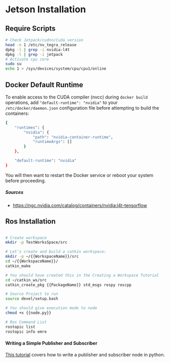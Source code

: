 # Jetson Installation

## Require Scripts

```bash
# Check Jetpack/cudnn/Cuda version
head -n 1 /etc/nv_tegra_release
dpkg -l | grep -i nvidia-l4t
dpkg -l | grep -i jetpack
# Activate cpu core
sudo su
echo 1 > /sys/devices/system/cpu/cpu1/online

```
## Docker Default Runtime

To enable access to the CUDA compiler (nvcc) during ``docker build`` operations, add ``"default-runtime": "nvidia"`` to your ``/etc/docker/daemon.json`` configuration file before attempting to build the containers:

```bash
{
    "runtimes": {
        "nvidia": {
            "path": "nvidia-container-runtime",
            "runtimeArgs": []
        }
    },

    "default-runtime": "nvidia"
}
```

You will then want to restart the Docker service or reboot your system before proceeding.

##### Sources
- https://ngc.nvidia.com/catalog/containers/nvidia:l4t-tensorflow

## Ros Installation
```bash

# Create workspace
mkdir -p TestWorksSpace/src

# Let's create and build a catkin workspace:
mkdir -p ~/{{WorkspaceName}}/src
cd ~/{{WorkspaceName}}/
catkin_make

# You should have created this in the Creating a Workspace Tutorial
cd ~/catkin_ws/src
catkin_create_pkg {{PackageName}} std_msgs rospy roscpp

# Source Project to run
source devel/setup.bash

# You should give execution mode to node
chmod +x {{node.py}}
```

```bash
# Ros Command List
rostopic list
rostopic info emre
```

#### Writing a Simple Publisher and Subscriber
[This tutorial](http://wiki.ros.org/ROS/Tutorials/WritingPublisherSubscriber%28python%29) covers how to write a publisher and subscriber node in python. 